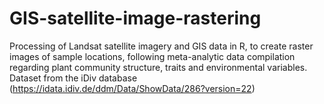 # GIS-satellite-image-rastering
Processing of Landsat satellite imagery and GIS data in R, to create raster images of sample locations, following meta-analytic data compilation regarding plant community structure, traits and environmental variables.
Dataset from the iDiv database (https://idata.idiv.de/ddm/Data/ShowData/286?version=22)
